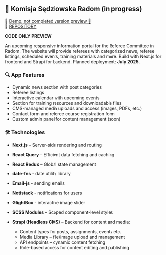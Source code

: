 ## 📰 Komisja Sędziowska Radom **(in progress)**

👀 [Demo, not completed version preview 🔗](http://93.127.186.161/) <br />
🔗 [REPOSITORY](https://github.com/Kupi403/ksradom-preview)

**CODE ONLY PREVIEW**

An upcoming responsive information portal for the Referee Committee in Radom. The website will provide referees with categorized news, referee listings, scheduled events, training materials and more.
Build with Next.js for frontend and Strapi for backend.
Planned deployment: **July 2025**.

### 🔍 App Features

- Dynamic news section with post categories
- Referee listings
- Interactive calendar with upcoming events  
- Section for training resources and downloadable files  
- CMS-managed media uploads and access (images, PDFs, etc.)
- Contact form and referee course registration form
- Custom admin panel for content management (soon)


### 🛠 Technologies

- **Next.js** – Server-side rendering and routing  
- **React Query** – Efficient data fetching and caching  
- **React Redux** – Global state management
- **date-fns** - date utility library
- **Email-js** - sending emails
- **Notistack** - notifications for users 
- **GlightBox** - interactive image slider
- **SCSS Modules** – Scoped component-level styles  
- **Strapi (Headless CMS)** – Backend for content and media:

  - Content types for posts, assignments, events etc.  
  - Media Library – file/image upload and management  
  - API endpoints – dynamic content fetching  
  - Role-based access for content editing and publishing
